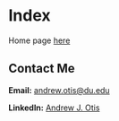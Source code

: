 # Index
Home page [here](https://github.com/JAMPS657/Advanced_Programming_Projects)

## Contact Me
**Email:** andrew.otis@du.edu

**LinkedIn:** [Andrew J. Otis](https://www.linkedin.com/in/andrew-james-otis/)
